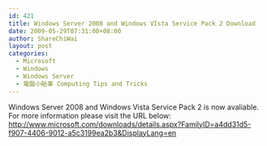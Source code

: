 ```yaml
---
id: 421
title: Windows Server 2008 and Windows VIsta Service Pack 2 Download
date: 2009-05-29T07:31:00+08:00
author: ShareChiWai
layout: post
categories:
  - Microsoft
  - Windows
  - Windows Server
  - 電腦小貼事 Computing Tips and Tricks
---
```


Windows Server 2008 and Windows Vista Service Pack 2 is now avaliable.
For more information please visit the URL below:
<http://www.microsoft.com/downloads/details.aspx?FamilyID=a4dd31d5-f907-4406-9012-a5c3199ea2b3&DisplayLang=en>
